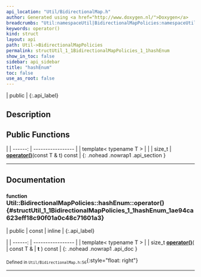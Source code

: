```yaml
---
api_location: "Util/BidirectionalMap.h"
author: Generated using <a href="http://www.doxygen.nl/">Doxygen</a>
breadcrumbs: "Util:namespaceUtil|BidirectionalMapPolicies:namespaceUtil_1_1BidirectionalMapPolicies"
keywords: operator()
kind: struct
layout: api
path: Util->BidirectionalMapPolicies
permalink: structUtil_1_1BidirectionalMapPolicies_1_1hashEnum
show_in_toc: false
sidebar: api_sidebar
title: "hashEnum"
toc: false
use_as_root: false
---
```


| public |
{:.api_label}

## Description





## Public Functions

|
| ------: | ----------------- |
| template< typename T  >  | |
| size_t | **[operator()](#structUtil_1_1BidirectionalMapPolicies_1_1hashEnum_1ae94ca623eff18c90f01a0c48c71601a3)**(const T & t) const |
{: .nohead .nowrap1 .api_section }


-------------------------------------------------------------------

## Documentation

### <small>function</small><br/> Util::BidirectionalMapPolicies::hashEnum::operator() {#structUtil_1_1BidirectionalMapPolicies_1_1hashEnum_1ae94ca623eff18c90f01a0c48c71601a3}

| public | const | inline |
{:.api_label}

|
| ------: | ----------------- |
| template< typename T  > |
| size_t **[operator()](#structUtil_1_1BidirectionalMapPolicies_1_1hashEnum_1ae94ca623eff18c90f01a0c48c71601a3)**( | const T & | **t** ) const |
{: .nohead .nowrap1 .api_doc }





<sub>Defined in `Util/BidirectionalMap.h:56`</sub>{:style="float: right"}

-------------------------------------------------------------------

